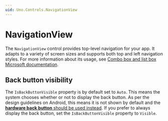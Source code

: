 ```yaml
---
uid: Uno.Controls.NavigationView
---
```


# NavigationView

The `NavigationView` control provides top-level navigation for your app. It adapts to a variety of screen sizes and supports both top and left navigation styles. For more information about its usage, see [Combo box and list box Microsoft documentation](https://learn.microsoft.com/windows/apps/design/controls/navigationview).

## Back button visibility

The `IsBackButtonVisible` property is by default set to `Auto`. This means the system chooses whether or not to display the back button. As per the design guidelines on Android, this means it is not shown by default and the [**hardware back button** should be used instead](../features/hardware-back-button.md). If you prefer to always display the back button, set the `IsBackButtonVisible` property to `Visible`.